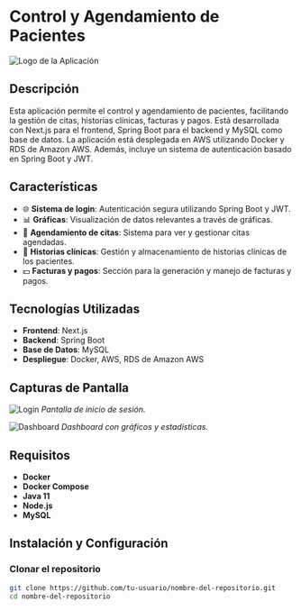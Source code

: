 # Control y Agendamiento de Pacientes

![Logo de la Aplicación](./docs/logo.png)

## Descripción

Esta aplicación permite el control y agendamiento de pacientes, facilitando la gestión de citas, historias clínicas, facturas y pagos. Está desarrollada con Next.js para el frontend, Spring Boot para el backend y MySQL como base de datos. La aplicación está desplegada en AWS utilizando Docker y RDS de Amazon AWS. Además, incluye un sistema de autenticación basado en Spring Boot y JWT.

## Características

- 🌐 **Sistema de login**: Autenticación segura utilizando Spring Boot y JWT.
- 📊 **Gráficas**: Visualización de datos relevantes a través de gráficas.
- 📅 **Agendamiento de citas**: Sistema para ver y gestionar citas agendadas.
- 🏥 **Historias clínicas**: Gestión y almacenamiento de historias clínicas de los pacientes.
- 💵 **Facturas y pagos**: Sección para la generación y manejo de facturas y pagos.

## Tecnologías Utilizadas

- **Frontend**: Next.js
- **Backend**: Spring Boot
- **Base de Datos**: MySQL
- **Despliegue**: Docker, AWS, RDS de Amazon AWS

## Capturas de Pantalla

![Login](./docs/login.png)
*Pantalla de inicio de sesión.*

![Dashboard](./docs/dashboard.png)
*Dashboard con gráficos y estadísticas.*

## Requisitos

- **Docker**
- **Docker Compose**
- **Java 11**
- **Node.js**
- **MySQL**

## Instalación y Configuración

### Clonar el repositorio

```bash
git clone https://github.com/tu-usuario/nombre-del-repositorio.git
cd nombre-del-repositorio
